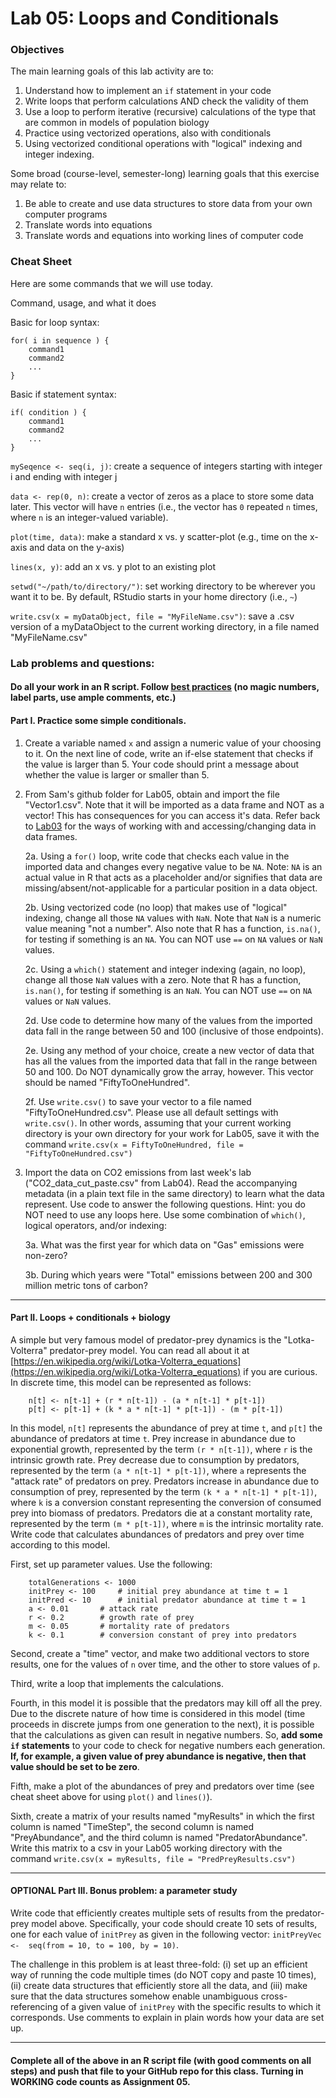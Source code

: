 # Lab 05: Loops and Conditionals### ObjectivesThe main learning goals of this lab activity are to:  1.	Understand how to implement an `if` statement in your code2.	Write loops that perform calculations AND check the validity of them3.	Use a loop to perform iterative (recursive) calculations of the type that are common in models of population biology4. Practice using vectorized operations, also with conditionals5. Using vectorized conditional operations with "logical" indexing and integer indexing.Some broad (course-level, semester-long) learning goals that this exercise may relate to:1.	Be able to create and use data structures to store data from your own computer programs2.	Translate words into equations3.	Translate words and equations into working lines of computer code### Cheat SheetHere are some commands that we will use today.Command, usage, and what it doesBasic for loop syntax:	for( i in sequence ) {		command1			command2			...			}	Basic if statement syntax:	if( condition ) {		command1			command2			...			}	`mySeqence <- seq(i, j)`: create a sequence of integers starting with integer i and ending with integer j`data <- rep(0, n)`: create a vector of zeros as a place to store some data later.  This vector will have `n` entries (i.e., the vector has `0` repeated `n` times, where `n` is an integer-valued variable).`plot(time, data)`: make a standard x vs. y scatter-plot (e.g., time on the x-axis and data on the y-axis)`lines(x, y)`: add an x vs. y plot to an existing plot`setwd("~/path/to/directory/")`: set working directory to be wherever you want it to be.  By default, RStudio starts in your home directory (i.e., `~`)`write.csv(x = myDataObject, file = "MyFileName.csv")`: save a .csv version of a myDataObject to the current working directory, in a file named "MyFileName.csv"### Lab problems and questions: #### Do all your work in an R script. Follow [best practices](https://github.com/flaxmans/CompBio_on_git/blob/master/CourseDocuments/BestPractices.md) (no magic numbers, label parts, use ample comments, etc.)#### Part I.  Practice some simple conditionals.1.	Create a variable named `x` and assign a numeric value of your choosing to it.  On the next line of code, write an if-else statement that checks if the value is larger than 5.  Your code should print a message about whether the value is larger or smaller than 5.2.	From Sam's github folder for Lab05, obtain and import the file "Vector1.csv".  Note that it will be imported as a data frame and NOT as a vector!  This has consequences for you can access it's data.  Refer back to [Lab03](https://github.com/flaxmans/CompBio_on_git/blob/master/Labs/Lab03/Lab_03_MainActivities.md) for the ways of working with and accessing/changing data in data frames.        2a. Using a `for()` loop, write code that checks each value in the imported data and changes every negative value to be `NA`.  Note: `NA` is an actual value in R that acts as a placeholder and/or signifies that data are missing/absent/not-applicable for a particular position in a data object.    2b. Using vectorized code (no loop) that makes use of "logical" indexing, change all those `NA` values with `NaN`.  Note that `NaN` is a numeric value meaning "not a number".  Also note that R has a function, `is.na()`, for testing if something is an `NA`.    You can NOT use `==` on `NA` values or `NaN` values.        2c. Using  a `which()` statement and integer indexing (again, no loop), change all those `NaN` values with a zero.  Note that R has a function, `is.nan()`, for testing if something is an `NaN`.  You can NOT use `==` on `NA` values or `NaN` values.        2d. Use code to determine how many of the values from the imported data fall in the range between 50 and 100 (inclusive of those endpoints).         2e.  Using any method of your choice, create a new vector of data that has all the values from the imported data that fall in the range between 50 and 100.  Do NOT dynamically grow the array, however.  This vector should be named "FiftyToOneHundred".         2f.  Use `write.csv()` to save your vector to a file named "FiftyToOneHundred.csv".  Please use all default settings with `write.csv()`.  In other words, assuming that your current working directory is your own directory for your work for Lab05, save it with the command `write.csv(x = FiftyToOneHundred, file = "FiftyToOneHundred.csv")`	3. Import the data on CO2 emissions from last week's lab ("CO2_data_cut_paste.csv" from Lab04).  Read the accompanying metadata (in a plain text file in the same directory) to learn what the data represent.  Use code to answer the following questions.  Hint: you do NOT need to use any loops here.  Use some combination of `which()`, logical operators, and/or indexing:	3a. What was the first year for which data on "Gas" emissions were non-zero?	3b. During which years were "Total" emissions between 200 and 300 million metric tons of carbon?<hr>#### Part II. Loops + conditionals + biologyA simple but very famous model of predator-prey dynamics is the "Lotka-Volterra" predator-prey model.  You can read all about it at [https://en.wikipedia.org/wiki/Lotka-Volterra_equations](https://en.wikipedia.org/wiki/Lotka-Volterra_equations) if you are curious.  In discrete time, this model can be represented as follows:```	n[t] <- n[t-1] + (r * n[t-1]) - (a * n[t-1] * p[t-1])	p[t] <- p[t-1] + (k * a * n[t-1] * p[t-1]) - (m * p[t-1])```In this model, `n[t]` represents the abundance of prey at time `t`, and `p[t]` the abundance of predators at time `t`.  Prey increase in abundance due to exponential growth, represented by the term `(r * n[t-1])`, where `r` is the intrinsic growth rate.  Prey decrease due to consumption by predators, represented by the term `(a * n[t-1] * p[t-1])`, where `a` represents the "attack rate" of predators on prey.  Predators increase in abundance due to consumption of prey, represented by the term `(k * a * n[t-1] * p[t-1])`, where `k` is a conversion constant representing the conversion of consumed prey into biomass of predators.  Predators die at a constant mortality rate, represented by the term `(m * p[t-1])`, where `m` is the intrinsic mortality rate.Write code that calculates abundances of predators and prey over time according to this model. First, set up parameter values.  Use the following: ```	totalGenerations <- 1000	initPrey <- 100 	# initial prey abundance at time t = 1	initPred <- 10		# initial predator abundance at time t = 1	a <- 0.01 		# attack rate	r <- 0.2 		# growth rate of prey	m <- 0.05 		# mortality rate of predators	k <- 0.1 		# conversion constant of prey into predators```Second, create a "time" vector, and make two additional vectors to store results, one for the values of `n` over time, and the other to store values of `p`.Third, write a loop that implements the calculations.Fourth, in this model it is possible that the predators may kill off all the prey.  Due to the discrete nature of how time is considered in this model (time proceeds in discrete jumps from one generation to the next), it is possible that the calculations as given can result in negative numbers.  So, **add some `if` statements** to your code to check for negative numbers each generation.  **If, for example, a given value of prey abundance is negative, then that value should be set to be zero**.Fifth, make a plot of the abundances of prey and predators over time (see cheat sheet above for using `plot()` and `lines()`).Sixth, create a matrix of your results named "myResults" in which the first column is named "TimeStep", the second column is named "PreyAbundance", and the third column is named "PredatorAbundance".  Write this matrix to a csv in your Lab05 working directory with the command `write.csv(x = myResults, file = "PredPreyResults.csv")`  <hr>#### OPTIONAL Part III. Bonus problem: a parameter studyWrite code that efficiently creates multiple sets of results from the predator-prey model above.  Specifically, your code should create 10 sets of results, one for each value of `initPrey` as given in the following vector: `initPreyVec <-  seq(from = 10, to = 100, by = 10)`.The challenge in this problem is at least three-fold: (i) set up an efficient way of running the code multiple times (do NOT copy and paste 10 times), (ii) create data structures that efficiently store all the data, and (iii) make sure that the data structures somehow enable unambiguous cross-referencing of a given value of `initPrey` with the specific results to which it corresponds.  Use comments to explain in plain words how your data are set up. <hr>#### Complete all of the above in an R script file (with good comments on all steps) and push that file to your GitHub repo for this class.  Turning in WORKING code counts as Assignment 05. 